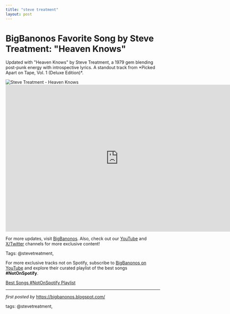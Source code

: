 ```yaml
---
title: "steve treatment"
layout: post
---
```

<!-- Title of the Post -->
<h1 >BigBanonos Favorite Song by Steve Treatment: "Heaven Knows"</h1> <!-- Introductory Text -->
<p >Updated with "Heaven Knows" by Steve Treatment, a 1979 gem blending post-punk energy with introspective lyrics. A standout track from *Picked Apart on Tape, Vol. 1 (Deluxe Edition)*.</p> <!-- Featured Image -->
<div > <img src="https://i.discogs.com/Y6OlO75my8iQFq8G-AADcmi7fIc9Vlfj_0JYCBBUVsA/rs:fit/g:sm/q:90/h:359/w:600/czM6Ly9kaXNjb2dz/LWRhdGFiYXNlLWlt/YWdlcy9BLTY4OTgz/My0xNDYwOTgwNjU2/LTk1OTYucG5n.jpeg" alt="Steve Treatment - Heaven Knows" />
</div> <!-- YouTube Video Embed -->
<div > <iframe width="733" height="480" src="https://www.youtube.com/embed/TuyLB85SXUI" title="Heaven Knows" frameborder="0" allow="accelerometer; autoplay; clipboard-write; encrypted-media; gyroscope; picture-in-picture; web-share" referrerpolicy="strict-origin-when-cross-origin" allowfullscreen></iframe>
</div> <!-- Footer Links -->
<div > <p>For more updates, visit <a href="https://bigbanonos.blogspot.com/" target="_blank">BigBanonos</a>. Also, check out our <a href="https://www.youtube.com/@BigBanonos" target="_blank">YouTube</a> and <a href="https://x.com/bigbanonos" target="_blank">X/Twitter</a> channels for more exclusive content!</p>
</div> <!-- Tags -->
<p >Tags: @stevetreatment,</p>


<!--Subscribe and Playlist Links-->
<div>
    <p>For more exclusive tracks not on Spotify, subscribe to <a href="https://www.youtube.com/@BigBanonos" target="_blank">BigBanonos on YouTube</a> and explore their curated playlist of the best songs <strong>#NotOnSpotify</strong>.</p>
    <p><a href="https://www.youtube.com/playlist?list=PLtuNtuTatqI0kFahUCbtbfenC_ET5O_tr" target="_blank">Best Songs #NotOnSpotify Playlist<br /></a></p></div>

<hr />

<p><em>first posted by</em> <a href="https://bigbanonos.blogspot.com/" rel="noopener" target="_new">https://bigbanonos.blogspot.com/</a></p>

<p>tags: @stevetreatment,</p>
